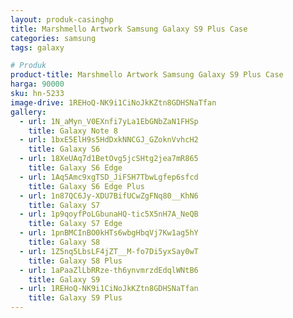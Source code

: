 ```yaml
---
layout: produk-casinghp
title: Marshmello Artwork Samsung Galaxy S9 Plus Case
categories: samsung
tags: galaxy

# Produk
product-title: Marshmello Artwork Samsung Galaxy S9 Plus Case
harga: 90000
sku: hn-5233
image-drive: 1REHoQ-NK9i1CiNoJkKZtn8GDHSNaTfan
gallery:
  - url: 1N_aMyn_V0EXnfi7yLa1EbGNbZaN1FHSp
    title: Galaxy Note 8
  - url: 1bxE5ElH9s5HdDxkNNCGJ_GZoknVvhcH2
    title: Galaxy S6
  - url: 18XeUAq7d1BetOvg5jcSHtg2jea7mR865
    title: Galaxy S6 Edge
  - url: 1Aq5Amc9xgTSD_JiFSH7TbwLgfep6sfcd
    title: Galaxy S6 Edge Plus
  - url: 1n87QC6Jy-XDU7BifUCwZgFNq80__KhN6
    title: Galaxy S7
  - url: 1p9qoyfPoLGbunaHQ-tic5X5nH7A_NeQB
    title: Galaxy S7 Edge
  - url: 1pnBMCInBO0kHTs6wbgHbqVj7Kw1ag5hY
    title: Galaxy S8
  - url: 1Z5nq5LbsLF4jZT__M-fo7Di5yxSay0wT
    title: Galaxy S8 Plus
  - url: 1aPaaZlLbRRze-th6ynvmrzdEdqlWNtB6
    title: Galaxy S9
  - url: 1REHoQ-NK9i1CiNoJkKZtn8GDHSNaTfan
    title: Galaxy S9 Plus
---
```

